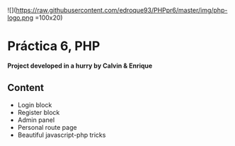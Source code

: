 ![](https://raw.githubusercontent.com/edroque93/PHPpr6/master/img/php-logo.png =100x20)

Práctica 6, PHP
======

**Project developed in a hurry by Calvin & Enrique**

Content
------
- Login block
- Register block
- Admin panel
- Personal route page
- Beautiful javascript-php tricks
